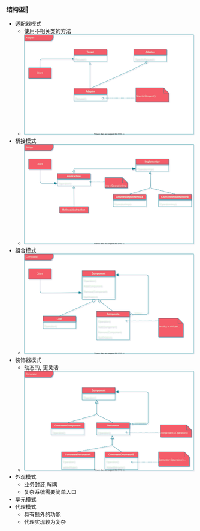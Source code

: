 ### 结构型🚀️

- 适配器模式
    - 使用不相关类的方法
    - ![adapter](../images/adapter.svg)
- 桥接模式
  - ![bridge](../images/bridge.svg)
- 组合模式
  - ![composite](../images/composite.svg)
- 装饰器模式
    - 动态的, 更灵活
    - ![decorator](../images/decorator.svg)
- 外观模式
    - 业务封装,解耦
    - 复杂系统需要简单入口
- 享元模式
- 代理模式
    - 具有额外的功能
    - 代理实现较为复杂